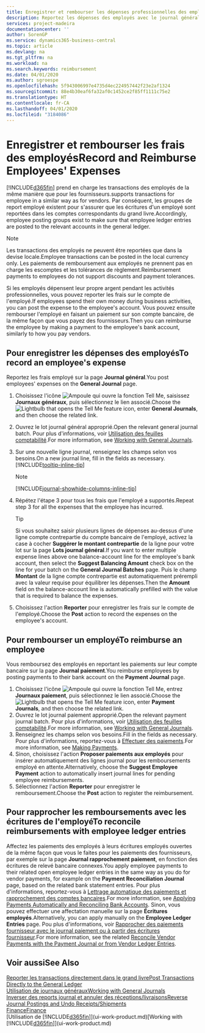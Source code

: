 ```yaml
---
title: Enregistrer et rembourser les dépenses professionnelles des employés | Microsoft Docs
description: Reportez les dépenses des employés avec le journal général sur le compte de l'employé et reportez par la suite un paiement sur le compte bancaire de l'employé pour rembourser les frais professionnels.
services: project-madeira
documentationcenter: ''
author: SorenGP
ms.service: dynamics365-business-central
ms.topic: article
ms.devlang: na
ms.tgt_pltfrm: na
ms.workload: na
ms.search.keywords: reimbursement
ms.date: 04/01/2020
ms.author: sgroespe
ms.openlocfilehash: 5f943006997e4735d4ec224957442f23e2af1324
ms.sourcegitcommit: 88e4b30eaf6fa32af0c1452ce2f85ff1111c75e2
ms.translationtype: HT
ms.contentlocale: fr-CA
ms.lasthandoff: 04/01/2020
ms.locfileid: "3184086"
---
```

# <a name="record-and-reimburse-employees-expenses"></a><span data-ttu-id="d8dfb-103">Enregistrer et rembourser les frais des employés</span><span class="sxs-lookup"><span data-stu-id="d8dfb-103">Record and Reimburse Employees' Expenses</span></span>
[!INCLUDE[d365fin](includes/d365fin_md.md)] <span data-ttu-id="d8dfb-104">prend en charge les transactions des employés de la même manière que pour les fournisseurs.</span><span class="sxs-lookup"><span data-stu-id="d8dfb-104">supports transactions for employee in a similar way as for vendors.</span></span> <span data-ttu-id="d8dfb-105">Par conséquent, les groupes de report employé existent pour s'assurer que les écritures d'un employé sont reportées dans les comptes correspondants du grand livre.</span><span class="sxs-lookup"><span data-stu-id="d8dfb-105">Accordingly, employee posting groups exist to make sure that employee ledger entries are posted to the relevant accounts in the general ledger.</span></span>

> [!NOTE]  
> <span data-ttu-id="d8dfb-106">Les transactions des employés ne peuvent être reportées que dans la devise locale.</span><span class="sxs-lookup"><span data-stu-id="d8dfb-106">Employee transactions can be posted in the local currency only.</span></span> <span data-ttu-id="d8dfb-107">Les paiements de remboursement aux employés ne prennent pas en charge les escomptes et les tolérances de règlement.</span><span class="sxs-lookup"><span data-stu-id="d8dfb-107">Reimbursement payments to employees do not support discounts and payment tolerances.</span></span>

<span data-ttu-id="d8dfb-108">Si les employés dépensent leur propre argent pendant les activités professionnelles, vous pouvez reporter les frais sur le compte de l'employé.</span><span class="sxs-lookup"><span data-stu-id="d8dfb-108">If employees spend their own money during business activities, you can post the expense to the employee's account.</span></span> <span data-ttu-id="d8dfb-109">Vous pouvez ensuite rembourser l'employé en faisant un paiement sur son compte bancaire, de la même façon que vous payez des fournisseurs.</span><span class="sxs-lookup"><span data-stu-id="d8dfb-109">Then you can reimburse the employee by making a payment to the employee's bank account, similarly to how you pay vendors.</span></span>

## <a name="to-record-an-employees-expense"></a><span data-ttu-id="d8dfb-110">Pour enregistrer les dépenses des employés</span><span class="sxs-lookup"><span data-stu-id="d8dfb-110">To record an employee's expense</span></span>
<span data-ttu-id="d8dfb-111">Reportez les frais employé sur la page **Journal général**.</span><span class="sxs-lookup"><span data-stu-id="d8dfb-111">You post employees' expenses on the **General Journal** page.</span></span>
1. <span data-ttu-id="d8dfb-112">Choisissez l'icône ![Ampoule qui ouvre la fonction Tell Me](media/ui-search/search_small.png "Dites-moi ce que vous voulez faire"), saisissez **Journaux généraux**, puis sélectionnez le lien associé.</span><span class="sxs-lookup"><span data-stu-id="d8dfb-112">Choose the ![Lightbulb that opens the Tell Me feature](media/ui-search/search_small.png "Tell me what you want to do") icon, enter **General Journals**, and then choose the related link.</span></span>
2. <span data-ttu-id="d8dfb-113">Ouvrez le lot journal général approprié.</span><span class="sxs-lookup"><span data-stu-id="d8dfb-113">Open the relevant general journal batch.</span></span> <span data-ttu-id="d8dfb-114">Pour plus d'informations, voir [Utilisation des feuilles comptabilité](ui-work-general-journals.md).</span><span class="sxs-lookup"><span data-stu-id="d8dfb-114">For more information, see [Working with General Journals](ui-work-general-journals.md).</span></span>
3. <span data-ttu-id="d8dfb-115">Sur une nouvelle ligne journal, renseignez les champs selon vos besoins.</span><span class="sxs-lookup"><span data-stu-id="d8dfb-115">On a new journal line, fill in the fields as necessary.</span></span> [!INCLUDE[tooltip-inline-tip](includes/tooltip-inline-tip_md.md)]    

    > [!NOTE]
    > [!INCLUDE[journal-showhide-columns-inline-tip](includes/journal-showhide-columns-inline-tip.md)]
4. <span data-ttu-id="d8dfb-116">Répétez l'étape 3 pour tous les frais que l'employé a supportés.</span><span class="sxs-lookup"><span data-stu-id="d8dfb-116">Repeat step 3 for all the expenses that the employee has incurred.</span></span>

    > [!TIP]  
    > <span data-ttu-id="d8dfb-117">Si vous souhaitez saisir plusieurs lignes de dépenses au-dessus d'une ligne compte contrepartie du compte bancaire de l'employé, activez la case à cocher **Suggérer le montant contrepartie** de la ligne pour votre lot sur la page **Lots journal général**.</span><span class="sxs-lookup"><span data-stu-id="d8dfb-117">If you want to enter multiple expense lines above one balance-account line for the employee's bank account, then select the **Suggest Balancing Amount** check box on the line for your batch on the **General Journal Batches** page.</span></span> <span data-ttu-id="d8dfb-118">Puis le champ **Montant** de la ligne compte contrepartie est automatiquement prérempli avec la valeur requise pour équilibrer les dépenses.</span><span class="sxs-lookup"><span data-stu-id="d8dfb-118">Then the **Amount** field on the balance-account line is automatically prefilled with the value that is required to balance the expenses.</span></span>
5. <span data-ttu-id="d8dfb-119">Choisissez l'action **Reporter** pour enregistrer les frais sur le compte de l'employé.</span><span class="sxs-lookup"><span data-stu-id="d8dfb-119">Choose the **Post** action to record the expenses on the employee's account.</span></span>

## <a name="to-reimburse-an-employee"></a><span data-ttu-id="d8dfb-120">Pour rembourser un employé</span><span class="sxs-lookup"><span data-stu-id="d8dfb-120">To reimburse an employee</span></span>
<span data-ttu-id="d8dfb-121">Vous remboursez des employés en reportant les paiements sur leur compte bancaire sur la page **Journal paiement**.</span><span class="sxs-lookup"><span data-stu-id="d8dfb-121">You reimburse employees by posting payments to their bank account on the **Payment Journal** page.</span></span>
1. <span data-ttu-id="d8dfb-122">Choisissez l'icône ![Ampoule qui ouvre la fonction Tell Me](media/ui-search/search_small.png "Dites-moi ce que vous voulez faire"), entrez **Journaux paiement**, puis sélectionnez le lien associé.</span><span class="sxs-lookup"><span data-stu-id="d8dfb-122">Choose the ![Lightbulb that opens the Tell Me feature](media/ui-search/search_small.png "Tell me what you want to do") icon, enter **Payment Journals**, and then choose the related link.</span></span>
2. <span data-ttu-id="d8dfb-123">Ouvrez le lot journal paiement approprié.</span><span class="sxs-lookup"><span data-stu-id="d8dfb-123">Open the relevant payment journal batch.</span></span> <span data-ttu-id="d8dfb-124">Pour plus d'informations, voir [Utilisation des feuilles comptabilité](ui-work-general-journals.md).</span><span class="sxs-lookup"><span data-stu-id="d8dfb-124">For more information, see [Working with General Journals](ui-work-general-journals.md).</span></span>
3. <span data-ttu-id="d8dfb-125">Renseignez les champs selon vos besoins.</span><span class="sxs-lookup"><span data-stu-id="d8dfb-125">Fill in the fields as necessary.</span></span> <span data-ttu-id="d8dfb-126">Pour plus d'informations, reportez-vous à [Effectuer des paiements](payables-make-payments.md).</span><span class="sxs-lookup"><span data-stu-id="d8dfb-126">For more information, see [Making Payments](payables-make-payments.md).</span></span>
4. <span data-ttu-id="d8dfb-127">Sinon, choisissez l'action **Proposer paiements aux employés** pour insérer automatiquement des lignes journal pour les remboursements employé en attente.</span><span class="sxs-lookup"><span data-stu-id="d8dfb-127">Alternatively, choose the **Suggest Employee Payment** action to automatically insert journal lines for pending employee reimbursements.</span></span>
5. <span data-ttu-id="d8dfb-128">Sélectionnez l'action **Reporter** pour enregistrer le remboursement.</span><span class="sxs-lookup"><span data-stu-id="d8dfb-128">Choose the **Post** action to register the reimbursement.</span></span>  

## <a name="to-reconcile-reimbursements-with-employee-ledger-entries"></a><span data-ttu-id="d8dfb-129">Pour rapprocher les remboursements avec les écritures de l'employé</span><span class="sxs-lookup"><span data-stu-id="d8dfb-129">To reconcile reimbursements with employee ledger entries</span></span>
<span data-ttu-id="d8dfb-130">Affectez les paiements des employés à leurs écritures employés ouvertes de la même façon que vous le faites pour les paiements des fournisseurs, par exemple sur la page **Journal rapprochement paiement**, en fonction des écritures de relevé bancaire connexes.</span><span class="sxs-lookup"><span data-stu-id="d8dfb-130">You apply employee payments to their related open employee ledger entries in the same way as you do for vendor payments, for example on the **Payment Reconciliation Journal** page, based on the related bank statement entries.</span></span> <span data-ttu-id="d8dfb-131">Pour plus d'informations, reportez-vous à [Lettrage automatique des paiements et rapprochement des comptes bancaires](receivables-apply-payments-auto-reconcile-bank-accounts.md).</span><span class="sxs-lookup"><span data-stu-id="d8dfb-131">For more information, see [Applying Payments Automatically and Reconciling Bank Accounts](receivables-apply-payments-auto-reconcile-bank-accounts.md).</span></span> <span data-ttu-id="d8dfb-132">Sinon, vous pouvez effectuer une affectation manuelle sur la page **Écritures employés**.</span><span class="sxs-lookup"><span data-stu-id="d8dfb-132">Alternatively, you can apply manually on the **Employee Ledger Entries** page.</span></span> <span data-ttu-id="d8dfb-133">Pou plus d'informations, voir [Rapprocher des paiements fournisseur avec le journal paiement ou à partir des écritures fournisseur](payables-how-apply-purchase-transactions-manually.md).</span><span class="sxs-lookup"><span data-stu-id="d8dfb-133">For more information, see the related [Reconcile Vendor Payments with the Payment Journal or from Vendor Ledger Entries](payables-how-apply-purchase-transactions-manually.md).</span></span>  

## <a name="see-also"></a><span data-ttu-id="d8dfb-134">Voir aussi</span><span class="sxs-lookup"><span data-stu-id="d8dfb-134">See Also</span></span>
[<span data-ttu-id="d8dfb-135">Reporter les transactions directement dans le grand livre</span><span class="sxs-lookup"><span data-stu-id="d8dfb-135">Post Transactions Directly to the General Ledger</span></span>](finance-how-post-transactions-directly.md)  
[<span data-ttu-id="d8dfb-136">Utilisation de journaux généraux</span><span class="sxs-lookup"><span data-stu-id="d8dfb-136">Working with General Journals</span></span>](ui-work-general-journals.md)  
[<span data-ttu-id="d8dfb-137">Inverser des reports journal et annuler des réceptions/livraisons</span><span class="sxs-lookup"><span data-stu-id="d8dfb-137">Reverse Journal Postings and Undo Receipts/Shipments</span></span>](finance-how-reverse-journal-posting.md)  
[<span data-ttu-id="d8dfb-138">Finance</span><span class="sxs-lookup"><span data-stu-id="d8dfb-138">Finance</span></span>](finance.md)  
<span data-ttu-id="d8dfb-139">[Utilisation de [!INCLUDE[d365fin](includes/d365fin_md.md)]](ui-work-product.md)</span><span class="sxs-lookup"><span data-stu-id="d8dfb-139">[Working with [!INCLUDE[d365fin](includes/d365fin_md.md)]](ui-work-product.md)</span></span>  
